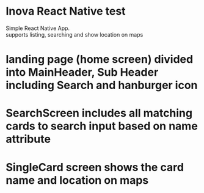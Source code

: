 # Inova React Native test

Simple React Native App.\
supports listing, searching and show location on maps

# landing page (home screen) divided into MainHeader, Sub Header including Search and hanburger icon

# SearchScreen includes all matching cards to search input based on name attribute 


# SingleCard screen shows the card name and location on maps 
